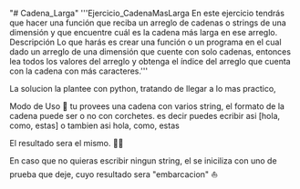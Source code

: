 "# Cadena_Larga" 
'''Ejercicio_CadenaMasLarga
En este ejercicio tendrás que hacer una función que reciba un arreglo de cadenas o strings de una dimensión y que encuentre cuál es la cadena más larga en ese arreglo.
Descripción 
Lo que harás es crear una función o un programa en el cual dado un arreglo de una dimensión que cuente con solo cadenas, entonces lea todos los valores del arreglo y obtenga el índice del arreglo que cuenta con la cadena con más caracteres.'''

La solucion la plantee con python, tratando de llegar a lo mas practico,

Modo de Uso 🐒
tu provees una cadena con varios string, el formato de la cadena puede ser o no con corchetes.
es decir puedes ecribir asi
[hola, como, estas]
o tambien asi
hola, como, estas

El resultado sera el mismo. 👍🏽 

En caso que no quieras escribir ningun string, el se iniciliza con uno de prueba que deje, cuyo resultado sera "embarcacion" ⛵